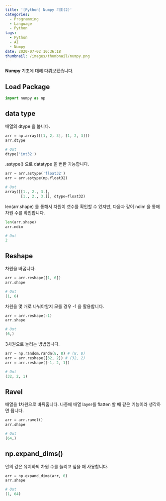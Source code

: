 ```yaml
---
title: '[Python] Numpy 기초(2)'
categories:
  - Programming
  - Language
  - Python
tags:
  - Python
  - AI
  - Numpy
date: 2020-07-02 10:36:18
thumbnail: /images/thumbnail/numpy.png
---
```


**Numpy** 기초에 대해 다뤄보겠습니다.

## Load Package

```python
import numpy as np
```

## data type

배열의 dtype 을 봅니다.

```python
arr = np.array([[1, 2, 3], [1, 2, 3]])
arr.dtype

# Out
dtype('int32')
```

.astype() 으로 datatype 을 변환 가능합니다.

```python
arr = arr.astype('float32')
arr = arr.astype(np.float32)

# Out
array([[1., 2., 3.],
       [1., 2., 3.]], dtype=float32)
```

len(arr.shape) 를 통해서 차원이 갯수를 확인할 수 있지만, 다음과 같이 ndim 을 통해 차원 수를 확인합니다.

```python
len(arr.shape)
arr.ndim

# Out
2
```

## Reshape

차원을 바꿉니다.

```python
arr = arr.reshape([1, 6])
arr.shape

# Out
(1, 6)
```

차원을 몇 개로 나눠야할지 모를 경우 -1 을 활용합니다.

```python
arr = arr.reshape(-1)
arr.shape

# Out
(6,)
```

3차원으로 늘리는 방법입니다.

```python
arr = np.random.randn(8, 8) # (8, 8)
arr = arr.reshape([32, 2]) # (32, 2)
arr = arr.reshape([-1, 2, 1])

# Out
(32, 2, 1)
```

## Ravel

배열을 1차원으로 바꿔줍니다. 나중에 배열 layer를 flatten 할 때 같은 기능이라 생각하면 됩니다.

```python
arr = arr.ravel()
arr.shape

# Out
(64,)
```

## np.expand_dims()

안의 값은 유지하되 차원 수를 늘리고 싶을 때 사용합니다.

```python
arr = np.expand_dims(arr, 0)
arr.shape

# Out
(1, 64)
```
